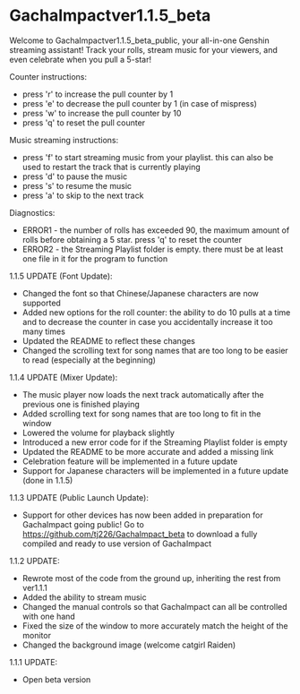 # GachaImpactver1.1.5_beta

Welcome to GachaImpactver1.1.5_beta_public, your all-in-one Genshin streaming assistant!
Track your rolls, stream music for your viewers, and even celebrate when you pull a 5-star!

Counter instructions:
 - press 'r' to increase the pull counter by 1
 - press 'e' to decrease the pull counter by 1 (in case of mispress)
 - press 'w' to increase the pull counter by 10
 - press 'q' to reset the pull counter
 
Music streaming instructions:
 - press 'f' to start streaming music from your playlist. this can also be used to restart
   the track that is currently playing
 - press 'd' to pause the music
 - press 's' to resume the music
 - press 'a' to skip to the next track

Diagnostics:
 - ERROR1 - the number of rolls has exceeded 90, the maximum
            amount of rolls before obtaining a 5 star. press
            'q' to reset the counter
 - ERROR2 - the Streaming Playlist folder is empty. there must
            be at least one file in it for the program to
            function

1.1.5 UPDATE (Font Update):
- Changed the font so that Chinese/Japanese characters are now supported
- Added new options for the roll counter: the ability to do 10 pulls at a time and to 
  decrease the counter in case you accidentally increase it too many times
- Updated the README to reflect these changes
- Changed the scrolling text for song names that are too long to be easier to read
  (especially at the beginning)

1.1.4 UPDATE (Mixer Update):
- The music player now loads the next track automatically after the previous one is finished
  playing
- Added scrolling text for song names that are too long to fit in the window
- Lowered the volume for playback slightly
- Introduced a new error code for if the Streaming Playlist folder is empty
- Updated the README to be more accurate and added a missing link
- Celebration feature will be implemented in a future update
- Support for Japanese characters will be implemented in a future update (done in 1.1.5)

1.1.3 UPDATE (Public Launch Update):
- Support for other devices has now been added in preparation for GachaImpact going public!
  Go to https://github.com/tj226/GachaImpact_beta to download a fully compiled and 
  ready to use version of GachaImpact

1.1.2 UPDATE:
- Rewrote most of the code from the ground up, inheriting the rest from ver1.1.1
- Added the ability to stream music
- Changed the manual controls so that GachaImpact can all be controlled with one hand
- Fixed the size of the window to more accurately match the height of the monitor
- Changed the background image (welcome catgirl Raiden)

1.1.1 UPDATE:
- Open beta version
